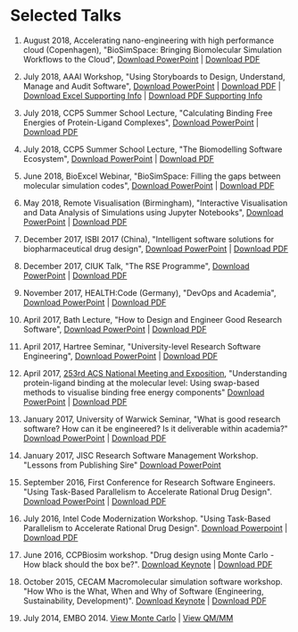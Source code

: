 # Selected Talks

1. August 2018, Accelerating nano-engineering with high performance cloud (Copenhagen), "BioSimSpace: Bringing Biomolecular Simulation Workflows to the Cloud", [Download PowerPoint](https://drive.google.com/file/d/1LTFvB63XDkPEEOQg-XYNFHOUp0bGKQti/view?usp=sharing) | [Download PDF](https://drive.google.com/file/d/1xzOqmIo33739Y0i1y6OS_HmFOrfOAcfE/view?usp=sharing)

1. July 2018, AAAI Workshop, "Using Storyboards to Design, Understand, Manage and Audit Software", [Download PowerPoint](https://drive.google.com/file/d/1ELmqOrFApLPkSqzQEarOv93y1SCq6qBw/view?usp=sharing) | [Download PDF](https://drive.google.com/file/d/1VB6I-Eu04uszcTojPeOLpZGlsIEdK0yS/view?usp=sharing) | [Download Excel Supporting Info](https://drive.google.com/file/d/15TfhqaLWVNfYRsHLCC0OinYEZuZtYFI1/view?usp=sharing) | [Download PDF Supporting Info](https://drive.google.com/file/d/1ZNA2oZbtPTjAmqkjU_5mym75eVs_iq6H/view?usp=sharing)

1. July 2018, CCP5 Summer School Lecture, "Calculating Binding Free Energies of Protein-Ligand Complexes", [Download PowerPoint](https://drive.google.com/file/d/1VZDoVog7BnVdIN_UlaI8KKun4h3r1ajO/view?usp=sharing) | [Download PDF](https://drive.google.com/file/d/1-aXvu2XnqCK_cETpBMvreilQXfIRvJ7A/view?usp=sharing)

1. July 2018, CCP5 Summer School Lecture, "The Biomodelling Software Ecosystem", [Download PowerPoint](https://drive.google.com/file/d/14WotB7dRZ0lTs4ZOuJ8-770EV2uJ2mA9/view?usp=sharing) | [Download PDF](https://drive.google.com/file/d/1pLEJrUNUOImk3OfvlA2nPmsrTb-kTXli/view?usp=sharing)

1. June 2018, BioExcel Webinar, "BioSimSpace: Filling the gaps between molecular simulation codes", [Download PowerPoint](https://drive.google.com/file/d/1Q7fjsE0Bp1CZHUR9kJ5xzcmfB-UIh1nn/view?usp=sharing) | [Download PDF](https://drive.google.com/file/d/1wS1nhjk9rbhKx4979cnQ6yVrq8TpxtZ3/view?usp=sharing)

1. May 2018, Remote Visualisation (Birmingham), "Interactive Visualisation and Data Analysis of Simulations using Jupyter Notebooks", [Download PowerPoint](https://drive.google.com/file/d/1kI7NB7jsIReVm2rznBTOcSMaLCuz7O9Q/view?usp=sharing) | [Download PDF](https://drive.google.com/file/d/1yyfXlfLBAUBY_Enn_2L0yEIKD71MM_Ko/view?usp=sharing)

1. December 2017, ISBI 2017 (China), "Intelligent software solutions for biopharmaceutical drug design", [Download PowerPoint](https://drive.google.com/file/d/1dFPg1_TAPE05z8OBe2UpwE60ObmXircN/view?usp=sharing) | [Download PDF](https://drive.google.com/file/d/1MlLVYqzxGYVWbsmtUY9Yp_nv9VOcEq64/view?usp=sharing)

1. December 2017, CIUK Talk, "The RSE Programme", [Download PowerPoint](https://drive.google.com/file/d/1_XyHa8Bu1QeBveQdQGiZ24ePbgR512Ps/view?usp=sharing) | [Download PDF](https://drive.google.com/file/d/1Yg5q6Ozp0kwj4AIIb28Z32efRzuQSo-M/view?usp=sharing)

1. November 2017, HEALTH:Code (Germany), "DevOps and Academia", [Download PowerPoint](https://drive.google.com/file/d/1zdBmhfZxWxlSjhWfjWj4wckc79W3JJDw/view?usp=sharing) | [Download PDF](https://drive.google.com/file/d/1_zENU-AflBt-2YrJ_j4YDE6BetedBI6H/view?usp=sharing)

1. April 2017, Bath Lecture, "How to Design and Engineer Good Research Software", [Download PowerPoint](https://drive.google.com/file/d/0B_KkGMZ8ACfaMWVqdzFYcWlib0k/view?usp=sharing) | [Download PDF](https://drive.google.com/file/d/0B_KkGMZ8ACfaUnZTakxtNDFNQVU/view?usp=sharing)

1. April 2017, Hartree Seminar, "University-level Research Software Engineering", [Download PowerPoint](https://drive.google.com/file/d/0B_KkGMZ8ACfaVDc4VE5QYnlIczA/view?usp=sharing) | [Download PDF](https://drive.google.com/file/d/0B_KkGMZ8ACfaMEJjLThDcmZvbVk/view?usp=sharing)

1. April 2017, [253rd ACS National Meeting and Exposition](https://www.acs.org/content/acs/en/meetings/spring-2017.html), "Understanding protein-ligand binding at the molecular level: Using swap-based methods to visualise binding free energy components" [Download PowerPoint](https://drive.google.com/file/d/0B_KkGMZ8ACfaVFNhVFc2WEFNbzg/view?usp=sharing) | [Download PDF](https://drive.google.com/file/d/0B_KkGMZ8ACfaNkF0YVFScWI5eE0/view?usp=sharing)

1. January 2017, University of Warwick Seminar, "What is good research software? How can it be engineered? Is it deliverable within academia?"
[Download PowerPoint](https://drive.google.com/file/d/0B-yOUgABf0mBdUUyckRFY2NMQ00/view?usp=sharing) | 
[Download PDF](https://drive.google.com/file/d/0B-yOUgABf0mBVk1QUDZ0LUxHUFk/view?usp=sharing)

1. January 2017, JISC Research Software Management Workshop. "Lessons from Publishing Sire"
[Download PowerPoint](https://drive.google.com/file/d/0B-yOUgABf0mBYjg5NFFGT0hjUUk/view?usp=sharing)

1. September 2016, First Conference for Research Software Engineers. "Using Task-Based Parallelism to Accelerate Rational Drug Design".
[Download PowerPoint](https://drive.google.com/file/d/0B_KkGMZ8ACfaYy1sSnN1ZDNoZkE/view?usp=sharing) | 
[Download PDF](https://drive.google.com/file/d/0B_KkGMZ8ACfaYndiUTlLa3NpZnc/view?usp=sharing)

1. July 2016, Intel Code Modernization Workshop. "Using Task-Based Parallelism to Accelerate Rational Drug Design".
[Download Powerpoint](https://drive.google.com/file/d/0B_KkGMZ8ACfaVzhBOXNCZE9fLTg/view?usp=sharing) | 
[Download PDF](https://drive.google.com/file/d/0B_KkGMZ8ACfaT0RvVE5tX0JpUUE/view?usp=sharing)

1. June 2016, CCPBiosim workshop. "Drug design using Monte Carlo - How black should the box be?".
[Download Keynote](http://siremol.org/largefiles/woods_ccpbiosim_2016.key.gz) |
[Download PDF](http://siremol.org/largefiles/woods_ccpbiosim_2016.pdf)

1. October 2015, CECAM Macromolecular simulation software workshop.
"How Who is the What, When and Why of Software (Engineering, Sustainability,
Development)". 
[Download Keynote](http://siremol.org/largefiles/woods_cecam_2015.key.gz) |
[Download PDF](http://siremol.org/largefiles/woods_cecam_2015.pdf)

1. July 2014, EMBO 2014. [View Monte Carlo](http://chryswoods.com/embo2014/Monte_Carlo.html)
| [View QM/MM](http://chryswoods.com/embo2014/QM_MM.html)


